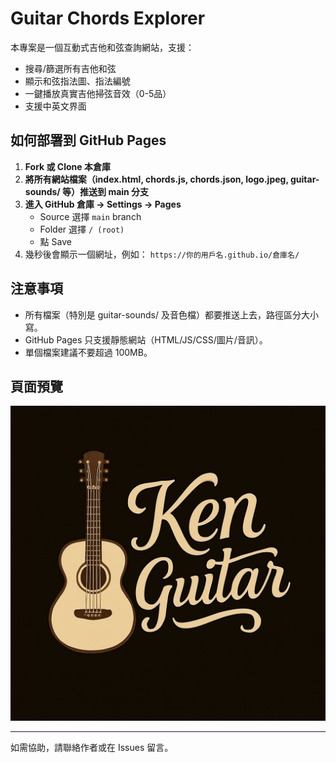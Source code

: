 # Guitar Chords Explorer

本專案是一個互動式吉他和弦查詢網站，支援：
- 搜尋/篩選所有吉他和弦
- 顯示和弦指法圖、指法編號
- 一鍵播放真實吉他掃弦音效（0-5品）
- 支援中英文界面

## 如何部署到 GitHub Pages

1. **Fork 或 Clone 本倉庫**
2. **將所有網站檔案（index.html, chords.js, chords.json, logo.jpeg, guitar-sounds/ 等）推送到 main 分支**
3. **進入 GitHub 倉庫 → Settings → Pages**
   - Source 選擇 `main` branch
   - Folder 選擇 `/ (root)`
   - 點 Save
4. 幾秒後會顯示一個網址，例如：
   `https://你的用戶名.github.io/倉庫名/`

## 注意事項
- 所有檔案（特別是 guitar-sounds/ 及音色檔）都要推送上去，路徑區分大小寫。
- GitHub Pages 只支援靜態網站（HTML/JS/CSS/圖片/音訊）。
- 單個檔案建議不要超過 100MB。

## 頁面預覽
![](logo.jpeg)

---

如需協助，請聯絡作者或在 Issues 留言。 